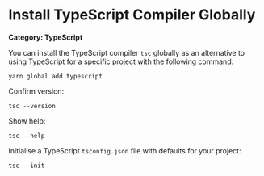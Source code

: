 # Install TypeScript Compiler Globally

__Category: TypeScript__

You can install the TypeScript compiler `tsc` globally as an alternative to using TypeScript for a specific project with the following command:

```shell
yarn global add typescript
```

Confirm version:

```shell
tsc --version
```

Show help:

```shell
tsc --help
```

Initialise a TypeScript `tsconfig.json` file with defaults for your project:

```shell
tsc --init
```
